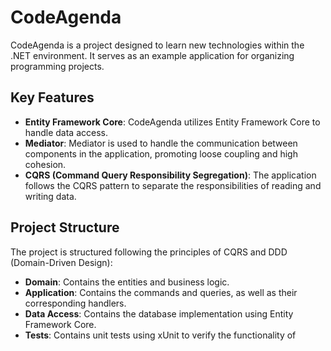 # CodeAgenda

CodeAgenda is a project designed to learn new technologies within the .NET environment. It serves as an example application for organizing programming projects.

## Key Features

- **Entity Framework Core**: CodeAgenda utilizes Entity Framework Core to handle data access.
- **Mediator**: Mediator is used to handle the communication between components in the application, promoting loose coupling and high cohesion.
- **CQRS (Command Query Responsibility Segregation)**: The application follows the CQRS pattern to separate the responsibilities of reading and writing data.

## Project Structure

The project is structured following the principles of CQRS and DDD (Domain-Driven Design):

- **Domain**: Contains the entities and business logic.
- **Application**: Contains the commands and queries, as well as their corresponding handlers.
- **Data Access**: Contains the database implementation using Entity Framework Core.
- **Tests**: Contains unit tests using xUnit to verify the functionality of 
